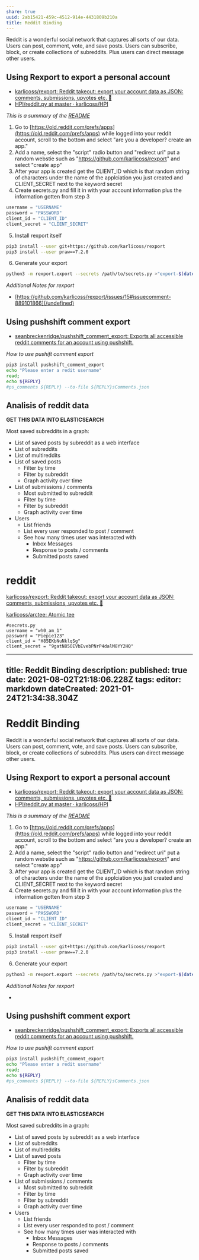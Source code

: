 ```yaml
---
share: true
uuid: 2ab15421-459c-4512-914e-4431809b210a
title: Reddit Binding
---
```

Reddit is a wonderful social network that captures all sorts of our data. Users can post, comment, vote, and save posts. Users can subscribe, block, or create collections of subreddits. Plus users can direct message other users.


## Using Rexport to export a personal account

* [karlicoss/rexport: Reddit takeout: export your account data as JSON: comments, submissions, upvotes etc. 🦖](https://github.com/karlicoss/rexport)
* [HPI/reddit.py at master · karlicoss/HPI](https://github.com/karlicoss/HPI/blob/master/my/reddit.py)

*This is a summary of the [README](https://github.com/karlicoss/rexport)*

1. Go to [https://old.reddit.com/prefs/apps](https://old.reddit.com/prefs/apps) while logged into your reddit account, scroll to the bottom and select "are you a developer? create an app."
2. Add a name, select the "script" radio button and "redirect uri" put a random webstie such as "https://github.com/karlicoss/rexport" and select "create app"
3. After your app is created get the CLIENT_ID which is that random string of characters under the name of the applciation you just created and CLIENT_SECRET next to the keyword secret
4. Create secrets.py and fill it in with your account information plus the information gotten from step 3

``` python
username = "USERNAME"
password = "PASSWORD"
client_id = "CLIENT_ID"
client_secret = "CLIENT_SECRET"
```

5. Install rexport itself

``` bash
pip3 install --user git+https://github.com/karlicoss/rexport
pip3 install --user praw==7.2.0
```

6. Generate your export

``` bash
python3 -m rexport.export --secrets /path/to/secrets.py >"export-$(date -I).json"
```

*Additional Notes for rexport*

* [https://github.com/karlicoss/rexport/issues/15#issuecomment-889101866](/undefined)

## Using pushshift comment export

* [seanbreckenridge/pushshift_comment_export: Exports all accessible reddit comments for an account using pushshift.](https://github.com/seanbreckenridge/pushshift_comment_export)

*How to use pushift comment export*

``` bash
pip3 install pushshift_comment_export
echo "Please enter a redit username"
read;
echo ${REPLY}
#ps_comments ${REPLY} --to-file ${REPLY}sComments.json
```

## Analisis of reddit data

**GET THIS DATA INTO ELASTICSEARCH**

Most saved subreddits in a graph:
* List of saved posts by subreddit as a web interface
* List of subreddits
* List of multireddits
* List of saved posts
  * Filter by time
  * Filter by subreddit
  * Graph activity over time
* List of submissions / comments
	* Most submitted to subreddit
  * Filter by time
  * Filter by subreddit
  * Graph activity over time
* Users
  * List friends
  * List every user responded to post / comment
  * See how many times user was interacted with
    * Inbox Messages
    * Response to posts / comments
    * Submitted posts saved

# reddit

[karlicoss/rexport: Reddit takeout: export your account data as JSON: comments, submissions, upvotes etc. 🦖](https://github.com/karlicoss/rexport)

[karlicoss/arctee: Atomic tee](https://github.com/karlicoss/arctee)

    #secrets.py
    username = "wh0_am_1"
    password = "Piepie123"
    client_id = "H85EKbNuNklqSg"
    client_secret = "9gatN85OEVbEvebPNrP4dalM8YY2HQ"


---
title: Reddit Binding
description: 
published: true
date: 2021-08-02T21:18:06.228Z
tags: 
editor: markdown
dateCreated: 2021-01-24T21:34:38.304Z
---

# Reddit Binding

Reddit is a wonderful social network that captures all sorts of our data. Users can post, comment, vote, and save posts. Users can subscribe, block, or create collections of subreddits. Plus users can direct message other users.


## Using Rexport to export a personal account

* [karlicoss/rexport: Reddit takeout: export your account data as JSON: comments, submissions, upvotes etc. 🦖](https://github.com/karlicoss/rexport)
* [HPI/reddit.py at master · karlicoss/HPI](https://github.com/karlicoss/HPI/blob/master/my/reddit.py)

*This is a summary of the [README](https://github.com/karlicoss/rexport)*

1. Go to [https://old.reddit.com/prefs/apps](https://old.reddit.com/prefs/apps) while logged into your reddit account, scroll to the bottom and select "are you a developer? create an app."
2. Add a name, select the "script" radio button and "redirect uri" put a random webstie such as "https://github.com/karlicoss/rexport" and select "create app"
3. After your app is created get the CLIENT_ID which is that random string of characters under the name of the applciation you just created and CLIENT_SECRET next to the keyword secret
4. Create secrets.py and fill it in with your account information plus the information gotten from step 3

``` python
username = "USERNAME"
password = "PASSWORD"
client_id = "CLIENT_ID"
client_secret = "CLIENT_SECRET"
```

5. Install rexport itself

``` bash
pip3 install --user git+https://github.com/karlicoss/rexport
pip3 install --user praw==7.2.0
```

6. Generate your export

``` bash
python3 -m rexport.export --secrets /path/to/secrets.py >"export-$(date -I).json"
```

*Additional Notes for rexport*

* [](https://github.com/karlicoss/rexport/issues/15#issuecomment-889101866)

## Using pushshift comment export

* [seanbreckenridge/pushshift_comment_export: Exports all accessible reddit comments for an account using pushshift.](https://github.com/seanbreckenridge/pushshift_comment_export)

*How to use pushift comment export*

``` bash
pip3 install pushshift_comment_export
echo "Please enter a redit username"
read;
echo ${REPLY}
#ps_comments ${REPLY} --to-file ${REPLY}sComments.json
```

## Analisis of reddit data

**GET THIS DATA INTO ELASTICSEARCH**

Most saved subreddits in a graph:
* List of saved posts by subreddit as a web interface
* List of subreddits
* List of multireddits
* List of saved posts
  * Filter by time
  * Filter by subreddit
  * Graph activity over time
* List of submissions / comments
	* Most submitted to subreddit
  * Filter by time
  * Filter by subreddit
  * Graph activity over time
* Users
  * List friends
  * List every user responded to post / comment
  * See how many times user was interacted with
    * Inbox Messages
    * Response to posts / comments
    * Submitted posts saved

